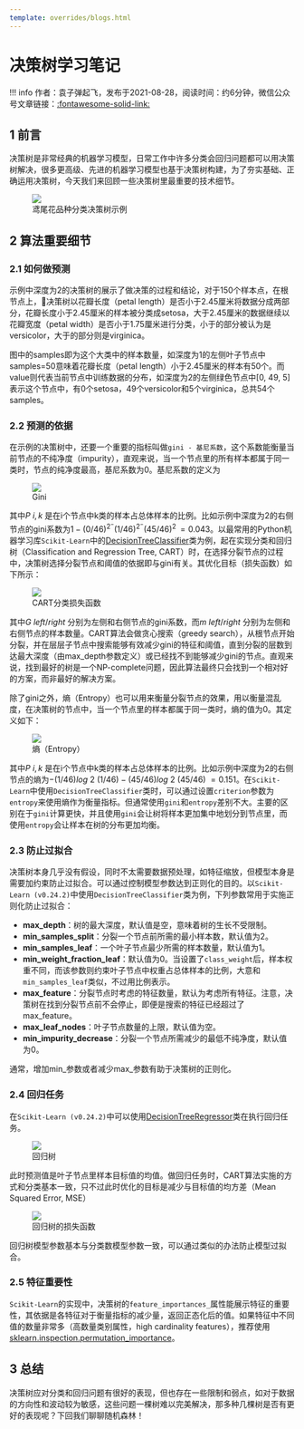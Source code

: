 ```yaml
---
template: overrides/blogs.html
---
```


# 决策树学习笔记

!!! info
    作者：袁子弹起飞，发布于2021-08-28，阅读时间：约6分钟，微信公众号文章链接：[:fontawesome-solid-link:]()

## 1 前言

决策树是非常经典的机器学习模型，日常工作中许多分类会回归问题都可以用决策树解决，很多更高级、先进的机器学习模型也基于决策树构建，为了夯实基础、正确运用决策树，今天我们来回顾一些决策树里最重要的技术细节。

<figure>
  <img src="https://cdn.jsdelivr.net/gh/BulletTech2021/Pics/2021-8-28/1630120948129-iris_tree.png"  />
  <figcaption>鸢尾花品种分类决策树示例</figcaption>
</figure>


## 2 算法重要细节

### 2.1 如何做预测

示例中深度为2的决策树的展示了做决策的过程和结论，对于150个样本点，在根节点上，决策树以花瓣长度（petal length）是否小于2.45厘米将数据分成两部分，花瓣长度小于2.45厘米的样本被分类成setosa，大于2.45厘米的数据继续以花瓣宽度（petal width）是否小于1.75厘米进行分类，小于的部分被认为是versicolor，大于的部分则是virginica。

图中的samples即为这个大类中的样本数量，如深度为1的左侧叶子节点中samples=50意味着花瓣长度（petal length）小于2.45厘米的样本有50个。而value则代表当前节点中训练数据的分布，如深度为2的左侧绿色节点中[0, 49, 5]表示这个节点中，有0个setosa，49个versicolor和5个virginica，总共54个samples。

### 2.2 预测的依据

在示例的决策树中，还要一个重要的指标叫做`gini - 基尼系数`，这个系数能衡量当前节点的不纯净度（impurity），直观来说，当一个节点里的所有样本都属于同一类时，节点的纯净度最高，基尼系数为0。基尼系数的定义为

<figure>
  <img src="https://cdn.jsdelivr.net/gh/BulletTech2021/Pics/2021-8-28/1630138292390-gini.png"  />
  <figcaption>Gini</figcaption>
</figure>

其中$P~i,k~$是在i个节点中k类的样本占总体样本的比例。比如示例中深度为2的右侧节点的gini系数为$1-(0/46)^2^-(1/46)^2^-(45/46)^2^ ~= 0.043$。以最常用的Python机器学习库`Scikit-Learn`中的[DecisionTreeClassifier](https://scikit-learn.org/stable/modules/generated/sklearn.tree.DecisionTreeClassifier.html#sklearn.tree.DecisionTreeClassifier)类为例，起在实现分类和回归树（Classification and Regression Tree, CART）时，在选择分裂节点的过程中，决策树选择分裂节点和阈值的依据即与gini有关。其优化目标（损失函数）如下所示：

<figure>
  <img src="https://cdn.jsdelivr.net/gh/BulletTech2021/Pics/2021-8-29/1630206173092-CART_Loss.png"  />
  <figcaption>CART分类损失函数</figcaption>
</figure>

其中$G~left/right~$分别为左侧和右侧节点的gini系数，而$m~left/right~$分别为左侧和右侧节点的样本数量。CART算法会做贪心搜索（greedy search），从根节点开始分裂，并在层层子节点中搜索能够有效减少gini的特征和阈值，直到分裂的层数到达最大深度（由max_depth参数定义）或已经找不到能够减少gini的节点。直观来说，找到最好的树是一个NP-complete问题，因此算法最终只会找到一个相对好的方案，而非最好的解决方案。

除了gini之外，熵（Entropy）也可以用来衡量分裂节点的效果，用以衡量混乱度，在决策树的节点中，当一个节点里的样本都属于同一类时，熵的值为0。其定义如下：

<figure>
  <img src="https://cdn.jsdelivr.net/gh/BulletTech2021/Pics/2021-8-29/1630205324586-Entropy.png"  />
  <figcaption>熵（Entropy）</figcaption>
</figure>

其中$P~i,k~$是在i个节点中k类的样本占总体样本的比例。比如示例中深度为2的右侧节点的熵为$-(1/46)log~2~(1/46)-(45/46)log~2~(45/46)~= 0.151$。在`Scikit-Learn`中使用`DecisionTreeClassifier`类时，可以通过设置`criterion`参数为`entropy`来使用熵作为衡量指标。但通常使用`gini`和`entropy`差别不大。主要的区别在于`gini`计算更快，并且使用`gini`会让树将样本更加集中地划分到节点里，而使用`entropy`会让样本在树的分布更加均衡。

### 2.3 防止过拟合

决策树本身几乎没有假设，同时不太需要数据预处理，如特征缩放，但模型本身是需要加约束防止过拟合。可以通过控制模型参数达到正则化的目的。以`Scikit-Learn (v0.24.2)`中使用`DecisionTreeClassifier`类为例，下列参数常用于实施正则化防止过拟合：

- **max_depth**：树的最大深度，默认值是空，意味着树的生长不受限制。
- **min_samples_split**：分裂一个节点前所需的最小样本数，默认值为2。
- **min_samples_leaf**：一个叶子节点最少所需的样本数量，默认值为1。
- **min_weight_fraction_leaf**：默认值为0。当设置了`class_weight`后，样本权重不同，而该参数则约束叶子节点中权重占总体样本的比例，大意和`min_samples_leaf`类似，不过用比例表示。
- **max_feature**：分裂节点时考虑的特征数量，默认为考虑所有特征。注意，决策树在找到分裂节点前不会停止，即便是搜索的特征已经超过了max_feature。
- **max_leaf_nodes**：叶子节点数量的上限，默认值为空。
- **min_impurity_decrease**：分裂一个节点所需减少的最低不纯净度，默认值为0。

通常，增加min_参数或者减少max_参数有助于决策树的正则化。

### 2.4 回归任务

在`Scikit-Learn (v0.24.2)`中可以使用[DecisionTreeRegressor](https://scikit-learn.org/stable/modules/generated/sklearn.tree.DecisionTreeRegressor.html#sklearn.tree.DecisionTreeRegressor)类在执行回归任务。


<figure>
  <img src="https://cdn.jsdelivr.net/gh/BulletTech2021/Pics/2021-8-29/1630228541305-iris_reg_tree.png"  />
  <figcaption>回归树</figcaption>
</figure>

此时预测值是叶子节点里样本目标值的均值。做回归任务时，CART算法实施的方式和分类基本一致，只不过此时优化的目标是减少与目标值的均方差（Mean Squared Error, MSE）

<figure>
  <img src="https://cdn.jsdelivr.net/gh/BulletTech2021/Pics/2021-8-29/1630229474823-CART_regression_loss.png"  />
  <figcaption>回归树的损失函数</figcaption>
</figure>

回归树模型参数基本与分类数模型参数一致，可以通过类似的办法防止模型过拟合。

### 2.5 特征重要性

`Scikit-Learn`的实现中，决策树的`feature_importances_`属性能展示特征的重要性，其依据是各特征对于衡量指标的减少量，返回正态化后的值。如果特征中不同值的数量非常多（高数量类别属性，high cardinality features），推荐使用[sklearn.inspection.permutation_importance](https://scikit-learn.org/stable/modules/generated/sklearn.inspection.permutation_importance.html#sklearn.inspection.permutation_importance)。

## 3 总结

决策树应对分类和回归问题有很好的表现，但也存在一些限制和弱点，如对于数据的方向性和波动较为敏感，这些问题一棵树难以完美解决，那多种几棵树是否有更好的表现呢？下回我们聊聊随机森林！
